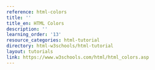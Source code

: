 ```yaml
---
reference: html-colors
title: ''
title_en: HTML Colors
description: ''
learning_order: '13'
resource_categories: html-tutorial
directory: html-w3schools/html-tutorial
layout: tutorials
link: https://www.w3schools.com/html/html_colors.asp
---
```


